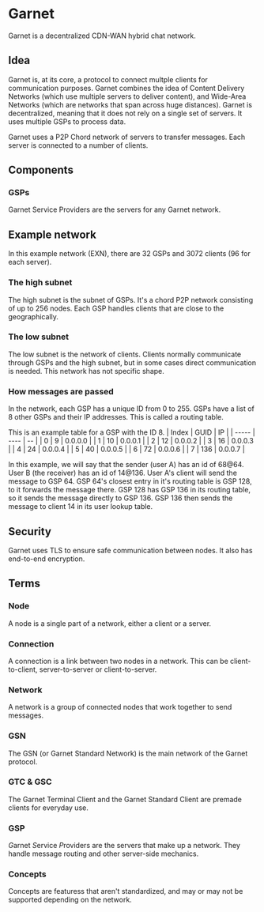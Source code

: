 # Garnet
Garnet is a decentralized CDN-WAN hybrid chat network.

## Idea
Garnet is, at its core, a protocol to connect multple clients for communication purposes.
Garnet combines the idea of Content Delivery Networks (which use multiple servers to deliver content),
and Wide-Area Networks (which are networks that span across huge distances).
Garnet is decentralized, meaning that it does not rely on a single set of servers.
It uses multiple GSPs to process data.

Garnet uses a P2P Chord network of servers to transfer messages.
Each server is connected to a number of clients.

## Components
### GSPs
Garnet Service Providers are the servers for any Garnet network.

## Example network
In this example network (EXN), there are 32 GSPs and 3072 clients (96 for each server).

### The high subnet
The high subnet is the subnet of GSPs. 
It's a chord P2P network consisting of up to 256 nodes.
Each GSP handles clients that are close to the geographically.

### The low subnet
The low subnet is the network of clients.
Clients normally communicate through GSPs and the high subnet, but in some cases direct communication is needed.
This network has not specific shape.

### How messages are passed
In the network, each GSP has a unique ID from 0 to 255.
GSPs have a list of 8 other GSPs and their IP addresses. This is called a routing table.

This is an example table for a GSP with the ID 8.
| Index | GUID | IP |
| ----- | ---- | -- |
| 0 | 9 | 0.0.0.0 |
| 1 | 10 | 0.0.0.1 |
| 2 | 12 | 0.0.0.2 |
| 3 | 16 | 0.0.0.3 |
| 4 | 24 | 0.0.0.4 |
| 5 | 40 | 0.0.0.5 |
| 6 | 72 | 0.0.0.6 |
| 7 | 136 | 0.0.0.7 |

In this example, we will say that the sender (user A) has an id of 68@64.
User B (the receiver) has an id of 14@136.
User A's client will send the message to GSP 64.
GSP 64's closest entry in it's routing table is GSP 128, to it forwards the message there.
GSP 128 has GSP 136 in its routing table, so it sends the message directly to GSP 136.
GSP 136 then sends the message to client 14 in its user lookup table.



## Security
Garnet uses TLS to ensure safe communication between nodes. 
It also has end-to-end encryption.



## Terms
### Node 
A node is a single part of a network, either a client or a server.
### Connection
A connection is a link between two nodes in a network.
This can be client-to-client, server-to-server or client-to-server.
### Network
A network is a group of connected nodes that work together to send messages.
### GSN
The GSN (or Garnet Standard Network) is the main network of the Garnet protocol.
### GTC & GSC
The Garnet Terminal Client and the Garnet Standard Client are premade clients for everyday use.
### GSP
*G*arnet *S*ervice *P*roviders are the servers that make up a network. 
They handle message routing and other server-side mechanics.
### Concepts
Concepts are featuress that aren't standardized, and may or may not be supported depending on the network.

